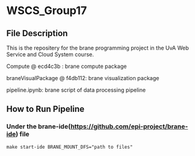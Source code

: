 # WSCS_Group17
## File Description
This is the repositery for the brane programming project in the UvA Web Service and Cloud System course.

Compute @ ecd4c3b : brane compute package

braneVisualPackage @ f4db112: brane visualization package

pipeline.ipynb: brane script of data processing pipeline

## How to Run Pipeline
### Under the brane-ide(https://github.com/epi-project/brane-ide) file
```
make start-ide BRANE_MOUNT_DFS="path to files"
```
